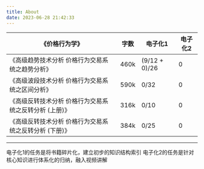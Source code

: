 ```yaml
---
title: About
date: 2023-06-28 21:42:33
---
```



|《价格行为学》|字数|电子化1|电子化2|
|-|-|-|-|
|《高级趋势技术分析 价格行为交易系统之趋势分析》|460k|(9/12 + 0)/26|0|
|《高级波段技术分析 价格行为交易系统之区间分析》|590k|0/32|0|
|《高级反转技术分析 价格行为交易系统之反转分析 (上册)》|316k|0/10|0|
|《高级反转技术分析 价格行为交易系统之反转分析 (下册)》|384k|0/25|0|

---

电子化1的任务是将书籍碎片化，建立初步的知识结构索引
电子化2的任务是针对核心知识进行体系化的归纳，融入视频讲解